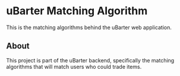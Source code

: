 # uBarter Matching Algorithm

This is the matching algorithms behind the uBarter web application.

## About

This project is part of the uBarter backend, specifically the matching algorithms that will match users who could trade items.
